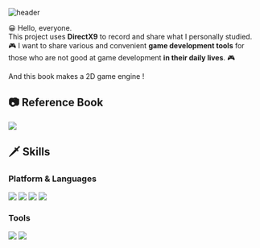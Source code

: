 ![header](https://capsule-render.vercel.app/api?text=Mawi1e!&fontSize=50&rotate=0&color=38303f&fontColor=ff0099&type=Waving&animation=scaleIn)
  
😀 Hello, everyone.   
This project uses **DirectX9** to record and share what I personally studied.   
🎮 I want to share various and convenient **game development tools** for those who are not good at game  development **in their daily lives**. 🎮  
 
And this book makes a 2D game engine !  

## 📷 Reference Book  
![](https://www.google.com/url?sa=i&url=https%3A%2F%2Fwww.amazon.com%2FProgramming-2D-Games-Charles-Kelly-ebook%2Fdp%2FB008NF849S&psig=AOvVaw07wgJ03t8e8-E41MsCwKOv&ust=1649378758993000&source=images&cd=vfe&ved=0CAoQjRxqFwoTCNDx8ercgPcCFQAAAAAdAAAAABAD)    

## 🗡️ Skills
### Platform & Languages
<img src="https://img.shields.io/badge/C%2B%2B-9a00e6?style=flat-square&logo=C%2B%2B&logoColor=white"/> <img src="https://img.shields.io/badge/Python-ff9533?style=flat-square&logo=PYTHON&logoColor=white"/>  <img src="https://img.shields.io/badge/Lua-ff03ff?style=flat-square&logo=LUA&logoColor=white"/> <img src="https://img.shields.io/badge/Rust-38303f?style=flat-square&logo=RUST&logoColor=white"/>
### Tools
<img src="https://img.shields.io/badge/Win32API-38303f?style=flat-square&color=white&logo=MICROSOFT&logoColor=f41e48"/> <img src="https://img.shields.io/badge/DirectX-38303f?style=flat-square&color=white&logo=MICROSOFT&logoColor=02afb7"/>

<br></br>